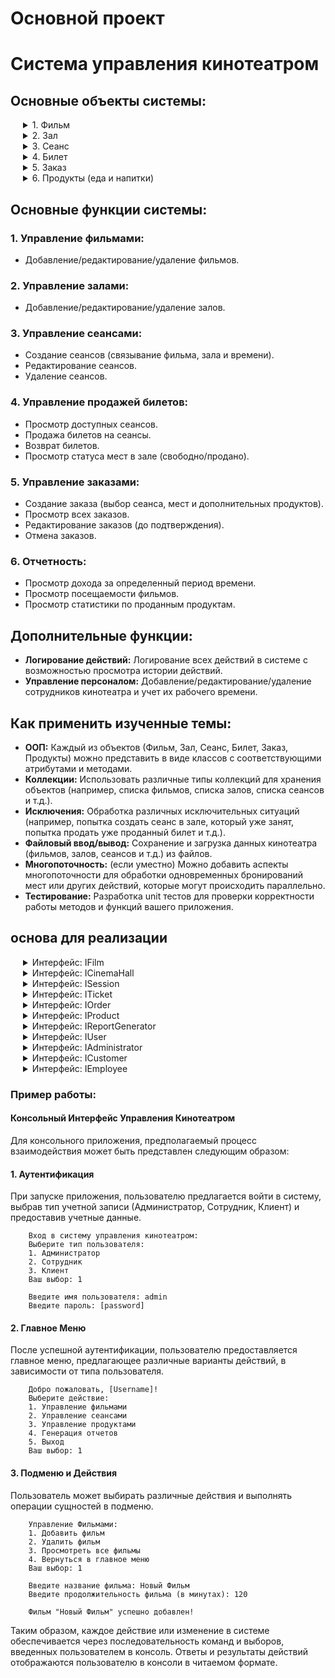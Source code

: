 # Основной проект

# Система управления кинотеатром

## Основные объекты системы:

<details style="margin-left: 20px;">
<summary>1. Фильм</summary>
- Название
- Продолжительность
- Жанр
- Рейтинг
- Описание
- Язык

</details>

<details style="margin-left: 20px;">
<summary>2. Зал</summary>
- Номер зала
- Вместимость зала
- Тип зала (3D, 2D, IMAX и т.д.)
</details>

<details style="margin-left: 20px;">
<summary>3. Сеанс</summary>
- Фильм
- Зал
- Время начала
- Время окончания (может быть рассчитано, исходя из продолжительности фильма)
</details>

<details style="margin-left: 20px;">
<summary>4. Билет</summary>
- Сеанс
- Место
- Стоимость
- Статус (продан/не продан)
</details>

<details style="margin-left: 20px;">
<summary>5. Заказ</summary>
- Список билетов
- Статус заказа (например, новый, подтвержденный, отмененный)
- Общая стоимость
</details>

<details style="margin-left: 20px;">
<summary>6. Продукты (еда и напитки)</summary>
- Название
- Стоимость
</details>

## Основные функции системы:

### 1. Управление фильмами:

- Добавление/редактирование/удаление фильмов.

### 2. Управление залами:

- Добавление/редактирование/удаление залов.

### 3. Управление сеансами:

- Создание сеансов (связывание фильма, зала и времени).
- Редактирование сеансов.
- Удаление сеансов.

### 4. Управление продажей билетов:

- Просмотр доступных сеансов.
- Продажа билетов на сеансы.
- Возврат билетов.
- Просмотр статуса мест в зале (свободно/продано).

### 5. Управление заказами:

- Создание заказа (выбор сеанса, мест и дополнительных продуктов).
- Просмотр всех заказов.
- Редактирование заказов (до подтверждения).
- Отмена заказов.

### 6. Отчетность:

- Просмотр дохода за определенный период времени.
- Просмотр посещаемости фильмов.
- Просмотр статистики по проданным продуктам.

## Дополнительные функции:

- **Логирование действий:** Логирование всех действий в системе с возможностью просмотра истории действий.
- **Управление персоналом:** Добавление/редактирование/удаление сотрудников кинотеатра и учет их рабочего времени.

## Как применить изученные темы:

- **ООП:** Каждый из объектов (Фильм, Зал, Сеанс, Билет, Заказ, Продукты) можно представить в виде классов с
  соответствующими атрибутами и методами.
- **Коллекции:** Использовать различные типы коллекций для хранения объектов (например, списка фильмов, списка залов,
  списка сеансов и т.д.).
- **Исключения:** Обработка различных исключительных ситуаций (например, попытка создать сеанс в зале, который уже
  занят, попытка продать уже проданный билет и т.д.).
- **Файловый ввод/вывод:** Сохранение и загрузка данных кинотеатра (фильмов, залов, сеансов и т.д.) из файлов.
- **Многопоточность:** (если уместно) Можно добавить аспекты многопоточности для обработки одновременных бронирований
  мест или других действий, которые могут происходить параллельно.
- **Тестирование:** Разработка unit тестов для проверки корректности работы методов и функций вашего приложения.

## основа для реализации

<details style="margin-left: 20px;">
<summary>Интерфейс: IFilm</summary>

```java
/**
 * Интерфейс IFilm предоставляет контракт для класса, представляющего фильм в системе управления кинотеатром.
 */
public interface IFilm {

    /**
     * Получить название фильма.
     *
     * @return Название фильма.
     */
    String getName();

    /**
     * Установить новое название фильма.
     *
     * @param name Новое название фильма.
     */
    void setName(String name);

    /**
     * Получить продолжительность фильма в минутах.
     *
     * @return Продолжительность фильма.
     */
    int getDuration();

    /**
     * Установить новую продолжительность фильма.
     *
     * @param duration Продолжительность фильма в минутах.
     */
    void setDuration(int duration);

    /**
     * Получить жанр фильма.
     *
     * @return Жанр фильма.
     */
    String getGenre();

    /**
     * Установить новый жанр фильма.
     *
     * @param genre Новый жанр фильма.
     */
    void setGenre(String genre);

    /**
     * Получить рейтинг фильма.
     *
     * @return Рейтинг фильма.
     */
    String getRating();

    /**
     * Установить новый рейтинг фильма.
     *
     * @param rating Новый рейтинг фильма.
     */
    void setRating(String rating);

    /**
     * Получить описание фильма.
     *
     * @return Описание фильма.
     */
    String getDescription();

    /**
     * Установить новое описание фильма.
     *
     * @param description Новое описание фильма.
     */
    void setDescription(String description);

    /**
     * Получить язык фильма.
     *
     * @return Язык фильма.
     */
    String getLanguage();

    /**
     * Установить новый язык фильма.
     *
     * @param language Новый язык фильма.
     */
    void setLanguage(String language);
}

```

`IFilm` - это интерфейс, который предоставляет методы для работы с данными фильма. Этот интерфейс включает методы для
установки и получения основной информации о фильме, такой как название, продолжительность, жанр, рейтинг, описание и
язык. Реализация этого интерфейса обеспечит хранение и управление данными фильма, позволяя другим частям системы
взаимодействовать с этими данными в унифицированной манере.
</details>

<details style="margin-left: 20px;">
<summary>Интерфейс: ICinemaHall</summary>

```java
/**
 * Интерфейс ICinemaHall предоставляет контракт для класса, представляющего кинозал в системе управления кинотеатром.
 */
public interface ICinemaHall {

    /**
     * Получить номер кинозала.
     *
     * @return Номер кинозала.
     */
    int getHallNumber();

    /**
     * Установить новый номер кинозала.
     *
     * @param hallNumber Новый номер кинозала.
     */
    void setHallNumber(int hallNumber);

    /**
     * Получить вместимость кинозала.
     *
     * @return Вместимость кинозала.
     */
    int getCapacity();

    /**
     * Установить новую вместимость кинозала.
     *
     * @param capacity Новая вместимость кинозала.
     */
    void setCapacity(int capacity);

    /**
     * Получить тип кинозала.
     *
     * @return Тип кинозала (например, 2D, 3D, IMAX).
     */
    enum getHallType()

    ;

    /**
     * Установить новый тип кинозала.
     *
     * @param hallType Новый тип кинозала.
     */
    void setHallType(enum hallType);
}
```

`ICinemaHall` - интерфейс, предоставляющий методы для работы с данными кинозала. Методы включают в себя получение и
установку номера зала, вместимости зала и типа зала (например, 2D, 3D, IMAX). Реализация этого интерфейса обеспечит
хранение и управление данными кинозала, позволяя другим частям системы взаимодействовать с этими данными в
стандартизированной манере.
</details>

<details style="margin-left: 20px;">
<summary>Интерфейс: ISession</summary>

```java
/**
 * Интерфейс ISession предоставляет контракт для класса, представляющего сеанс в системе управления кинотеатром.
 */
public interface ISession {

    /**
     * Получить фильм, который будет показываться во время этого сеанса.
     *
     * @return Фильм этого сеанса.
     */
    IFilm getFilm();

    /**
     * Установить фильм для этого сеанса.
     *
     * @param film Фильм для показа во время сеанса.
     */
    void setFilm(IFilm film);

    /**
     * Получить кинозал, в котором будет проходить сеанс.
     *
     * @return Кинозал этого сеанса.
     */
    ICinemaHall getCinemaHall();

    /**
     * Установить кинозал для этого сеанса.
     *
     * @param cinemaHall Кинозал для проведения сеанса.
     */
    void setCinemaHall(ICinemaHall cinemaHall);

    /**
     * Получить время начала сеанса.
     *
     * @return Время начала сеанса.
     */
    String getStartTime();

    /**
     * Установить время начала сеанса.
     *
     * @param startTime Время начала сеанса.
     */
    void setStartTime(String startTime);

    /**
     * Получить время окончания сеанса.
     *
     * @return Время окончания сеанса.
     */
    String getEndTime();

    /**
     * Установить время окончания сеанса.
     *
     * @param endTime Время окончания сеанса.
     */
    void setEndTime(String endTime);

    /**
     * Получить список всех билетов для этого сеанса.
     *
     * @return Список билетов для сеанса.
     */
    List<ITicket> getTickets();

    /**
     * Добавить новый билет в список билетов сеанса.
     *
     * @param ticket Новый билет для добавления в сеанс.
     */
    void addTicket(ITicket ticket);

    /**
     * Удалить билет из списка билетов сеанса.
     *
     * @param ticket Билет для удаления из сеанса.
     */
    void removeTicket(ITicket ticket);
}

```

`ISession` - это интерфейс, который определяет методы для работы с данными сеанса, такими как фильм, который будет
показываться, кинозал, в котором будет показываться фильм, время начала и окончания сеанса, а также список билетов,
доступных для этого сеанса.

Методы включают в себя возможности для установки и получения вышеупомянутой информации, а также добавления и удаления
билетов из списка билетов сеанса. Коллекции используются для управления списком билетов, позволяя вам управлять
билетами, связанными с конкретным сеансом, в упорядоченной манере.
</details>

<details style="margin-left: 20px;">
<summary>Интерфейс: ITicket</summary>

```java
/**
 * Интерфейс ITicket предоставляет контракт для класса, представляющего билет в системе управления кинотеатром.
 */
public interface ITicket {

    /**
     * Получить сеанс, на который предназначен этот билет.
     *
     * @return Сеанс этого билета.
     */
    ISession getSession();

    /**
     * Установить сеанс для этого билета.
     *
     * @param session Сеанс для этого билета.
     */
    void setSession(ISession session);

    /**
     * Получить номер места, которое занимает этот билет.
     *
     * @return Номер места этого билета.
     */
    int getSeatNumber();

    /**
     * Установить номер места для этого билета.
     *
     * @param seatNumber Номер места для этого билета.
     */
    void setSeatNumber(int seatNumber);

    /**
     * Получить стоимость этого билета.
     *
     * @return Стоимость билета.
     */
    double getPrice();

    /**
     * Установить стоимость для этого билета.
     *
     * @param price Стоимость этого билета.
     */
    void setPrice(double price);

    /**
     * Получить статус этого билета (продано/не продано).
     *
     * @return Статус этого билета.
     */
    String getStatus();

    /**
     * Установить статус для этого билета.
     *
     * @param status Статус для этого билета.
     */
    void setStatus(String status);
}

```

`ITicket` - это интерфейс, предоставляющий методы для работы с данными билета на киносеанс. Он предоставляет методы для
установки и получения информации о сеансе, на который предназначен билет, номере места, стоимости билета и его статусе (
например, продано/не продано).

Реализация этого интерфейса обеспечит хранение и управление данными билета, позволяя другим частям системы
взаимодействовать с этими данными в унифицированной манере. Билет связывает конкретный сеанс с конкретным местом в
кинозале и содержит информацию о стоимости и статусе билета.
</details>

<details style="margin-left: 20px;">
<summary>Интерфейс: IOrder</summary>

```java
import java.util.List;

/**
 * Интерфейс IOrder предоставляет контракт для класса, представляющего заказ в системе управления кинотеатром.
 */
public interface IOrder {

    /**
     * Получить список билетов, входящих в этот заказ.
     *
     * @return Список билетов заказа.
     */
    List<ITicket> getTickets();

    /**
     * Добавить билет в этот заказ.
     *
     * @param ticket Билет, который следует добавить в заказ.
     */
    void addTicket(ITicket ticket);

    /**
     * Удалить билет из этого заказа.
     *
     * @param ticket Билет, который следует удалить из заказа.
     */
    void removeTicket(ITicket ticket);

    /**
     * Получить статус этого заказа (например, новый, подтвержденный, отмененный).
     *
     * @return Статус заказа.
     */
    String getStatus();

    /**
     * Установить статус для этого заказа.
     *
     * @param status Новый статус заказа.
     */
    void setStatus(String status);

    /**
     * Получить общую стоимость этого заказа, рассчитывая сумму стоимости всех билетов в заказе.
     *
     * @return Общая стоимость заказа.
     */
    double getTotalPrice();

    /**
     * Оплатить заказ, изменяя его статус и обновляя статус связанных билетов.
     */
    void pay();
}

```

`IOrder` - это интерфейс, предоставляющий методы для работы с данными заказа, такими как список билетов, статус заказа и
общая стоимость. Методы включают в себя возможности для добавления и удаления билетов из заказа, изменения статуса
заказа и оплаты заказа.

Реализация этого интерфейса обеспечит хранение и управление данными заказа, позволяя другим частям системы
взаимодействовать с этими данными в упорядоченной манере. В частности, заказ агрегирует билеты и управляет их общим
статусом и стоимостью.
</details>

<details style="margin-left: 20px;">
<summary>Интерфейс: IProduct</summary>

```java
/**
 * Интерфейс IProduct предоставляет контракт для класса, представляющего продукт (напиток, еду и т. д.) в системе управления кинотеатром.
 */
public interface IProduct {

    /**
     * Получить название продукта.
     *
     * @return Название продукта.
     */
    String getName();

    /**
     * Установить новое название продукта.
     *
     * @param name Новое название продукта.
     */
    void setName(String name);

    /**
     * Получить цену продукта.
     *
     * @return Цена продукта.
     */
    double getPrice();

    /**
     * Установить новую цену продукта.
     *
     * @param price Новая цена продукта.
     */
    void setPrice(double price);

    /**
     * Получить описание продукта.
     *
     * @return Описание продукта.
     */
    String getDescription();

    /**
     * Установить новое описание продукта.
     *
     * @param description Новое описание продукта.
     */
    void setDescription(String description);

    /**
     * Получить количество продукта на складе.
     *
     * @return Количество продукта на складе.
     */
    int getStockQuantity();

    /**
     * Установить новое количество продукта на складе.
     *
     * @param stockQuantity Новое количество продукта на складе.
     */
    void setStockQuantity(int stockQuantity);

    /**
     * Уменьшить количество продукта на складе на указанное значение.
     *
     * @param quantity Количество продукта, которое следует убрать со склада.
     */
    void reduceStock(int quantity);

    /**
     * Увеличить количество продукта на складе на указанное значение.
     *
     * @param quantity Количество продукта, которое следует добавить на склад.
     */
    void increaseStock(int quantity);
}

```

`IProduct` - это интерфейс, предоставляющий методы для работы с данными продукта, такими как напитки, еда и т.д.,
которые
могут быть приобретены в кинотеатре. Методы включают в себя возможности установки и получения информации о продукте,
такой как название, цена, описание и количество на складе.

Также предоставляются методы для увеличения и уменьшения количества продукта на складе, что позволяет легко обновлять
запасы продукта в ответ на продажи или поставки.

Реализация этого интерфейса будет обеспечивать хранение и управление данными продукта, позволяя другим частям системы
взаимодействовать с этими данными в унифицированной манере.
</details>

<details style="margin-left: 20px;">
<summary>Интерфейс: IReportGenerator</summary>

```java
/**
 * Интерфейс IReportGenerator предоставляет контракт для класса, представляющего генератор отчетов в системе управления кинотеатром.
 */
public interface IReportGenerator {

    /**
     * Создать отчет о продажах билетов за указанный период времени.
     *
     * @param startDate Начальная дата периода для отчета.
     * @param endDate Конечная дата периода для отчета.
     * @return Отчет о продажах билетов за указанный период.
     *
     * @throws YourCustomException (название может быть другим) Этот метод должен обрабатывать собственные исключения,
     * например, когда дата начала периода позже даты конца периода. 
     * Студенты должны создать свой собственный класс исключения и обработать его соответствующим образом.
     */
    String generateTicketSalesReport(String startDate, String endDate) throws YourCustomException;

    /**
     * Создать отчет о продажах продуктов за указанный период времени.
     *
     * @param startDate Начальная дата периода для отчета.
     * @param endDate Конечная дата периода для отчета.
     * @return Отчет о продажах продуктов за указанный период.
     *
     * @throws YourCustomException (название может быть другим) Этот метод должен обрабатывать собственные исключения,
     * например, когда дата начала периода позже даты конца периода. 
     * Студенты должны создать свой собственный класс исключения и обработать его соответствующим образом.
     */
    String generateProductSalesReport(String startDate, String endDate) throws YourCustomException;
}

```

`IReportGenerator` - это интерфейс, предоставляющий методы для генерации отчетов по продажам билетов и продуктов за
указанный период времени. Методы включают в себя создание отчетов с использованием начальной и конечной даты периода.

Следует обратить внимание на то, что методы предполагают обработку собственных исключений (указанных в javadoc
как `YourCustomException`). Студенты должны создать свой собственный класс исключения и обработать его соответствующим
образом, например, когда дата начала периода позже даты конца периода. Это обеспечивает дополнительную практику в работе
с исключениями и обеспечивает, что они разрабатывают свои системы с учетом возможных ошибок.
</details>

<details style="margin-left: 20px;">
<summary>Интерфейс: IUser</summary>

Интерфейс `IUser` определит контракт (методы, которые должны быть реализованы), а абстрактный класс `AbstractUser` может
предоставить некоторую базовую реализацию методов интерфейса (если это возможно) и хранение данных.

```java
/**
 * Интерфейс IUser предоставляет контракт для класса, представляющего пользователя в системе управления кинотеатром.
 */
public interface IUser {

    /**
     * Получить имя пользователя.
     *
     * @return Имя пользователя.
     */
    String getUsername();

    /**
     * Установить новое имя пользователя.
     *
     * @param username Новое имя пользователя.
     */
    void setUsername(String username);

    /**
     * Получить пароль пользователя.
     *
     * @return Пароль пользователя.
     */
    String getPassword();

    /**
     * Установить новый пароль пользователя.
     *
     * @param password Новый пароль пользователя.
     */
    void setPassword(String password);
}
```

```java
/**
 * Абстрактный класс AbstractUser предоставляет базовую реализацию и хранение данных для пользователя.
 */
public abstract class AbstractUser implements IUser {

    protected String username;
    protected String password;

    /**
     * Получить имя пользователя.
     *
     * @return Имя пользователя.
     */
    @Override
    public String getUsername() {
        return username;
    }

    /**
     * Установить новое имя пользователя.
     *
     * @param username Новое имя пользователя.
     */
    @Override
    public void setUsername(String username) {
        this.username = username;
    }

    /**
     * Получить пароль пользователя.
     *
     * @return Пароль пользователя.
     */
    @Override
    public String getPassword() {
        return password;
    }

    /**
     * Установить новый пароль пользователя.
     *
     * @param password Новый пароль пользователя.
     */
    @Override
    public void setPassword(String password) {
        this.password = password;
    }
}
```

`IUser` определяет базовые методы, которые должен иметь любой пользователь системы. Это включает методы для работы с
именем пользователя и паролем.

`AbstractUser` предоставляет базовую реализацию методов, определенных в `IUser`, и может служить основой для конкретных
типов пользователей, таких как `Customer` или `Admin`, каждый из которых может иметь дополнительные методы и данные,
особенные для их роли.

Этот подход обеспечивает гибкость в том, как различные типы пользователей могут быть реализованы, позволяя им иметь
общий набор функций, определенных в `IUser`, а также специфичные для типа функциональные возможности, реализуемые в
конкретных подклассах `AbstractUser`.
</details>

<details style="margin-left: 20px;">
<summary>Интерфейс: IAdministrator</summary>

```java
/**
 * Интерфейс IAdministrator предоставляет контракт для класса, представляющего администратора в системе управления кинотеатром.
 */
public interface IAdministrator extends IUser {

    /**
     * Создать новый фильм в системе.
     *
     * @param name Название фильма.
     * @param duration Продолжительность фильма.
     * @return Информация о созданном фильме.
     */
    IFilm createFilm(String name, int duration);

    /**
     * Создать новый сеанс в системе.
     *
     * @param film Фильм для сеанса.
     * @param hall Кинозал для сеанса.
     * @param dateTime Дата и время сеанса.
     * @return Информация о созданном сеансе.
     */
    ISession createSession(IFilm film, ICinemaHall hall, String dateTime);

    /**
     * Создать новый продукт в системе.
     *
     * @param name Название продукта.
     * @param price Цена продукта.
     * @param description Описание продукта.
     * @param stockQuantity Количество продукта на складе.
     * @return Информация о созданном продукте.
     */
    IProduct createProduct(String name, double price, String description, int stockQuantity);

    /**
     * Удалить фильм из системы.
     *
     * @param film Фильм для удаления.
     */
    void deleteFilm(IFilm film);

    /**
     * Удалить сеанс из системы.
     *
     * @param session Сеанс для удаления.
     */
    void deleteSession(ISession session);

    /**
     * Удалить продукт из системы.
     *
     * @param product Продукт для удаления.
     */
    void deleteProduct(IProduct product);

    /**
     * Генерировать отчет о продажах билетов за указанный период времени.
     *
     * @param startDate Начальная дата периода.
     * @param endDate Конечная дата периода.
     * @return Отчет о продажах билетов.
     */
    String generateTicketSalesReport(String startDate, String endDate);

    /**
     * Генерировать отчет о продажах продуктов за указанный период времени.
     *
     * @param startDate Начальная дата периода.
     * @param endDate Конечная дата периода.
     * @return Отчет о продажах продуктов.
     */
    String generateProductSalesReport(String startDate, String endDate);
}
```

`IAdministrator` расширяет интерфейс `IUser`, добавляя специфические для администратора методы, такие как создание и
удаление фильмов, сеансов и продуктов, а также генерацию отчетов по продажам билетов и продуктов.
</details>

<details style="margin-left: 20px;">
<summary>Интерфейс: ICustomer</summary>

```java
/**
 * Интерфейс ICustomer предоставляет контракт для класса, представляющего клиента в системе управления кинотеатром.
 */
public interface ICustomer extends IUser {

    /**
     * Забронировать билет на указанный сеанс.
     *
     * @param session Сеанс, на который следует забронировать билет.
     * @return Забронированный билет.
     *
     * @throws YourCustomException Этот метод должен обрабатывать собственные исключения,
     * например, когда билеты на сеанс закончились или сеанс уже начался. 
     * Студенты должны создать свой собственный класс исключения и обработать его соответствующим образом.
     */
    ITicket bookTicket(ISession session) throws YourCustomException;

    /**
     * Купить продукт.
     *
     * @param product Продукт, который следует купить.
     * @param quantity Количество продукта, который следует купить.
     * @return Заказ, содержащий информацию о покупке.
     *
     * @throws YourCustomException Этот метод должен обрабатывать собственные исключения,
     * например, когда запрошенное количество продукта недоступно на складе. 
     * Студенты должны создать свой собственный класс исключения и обработать его соответствующим образом.
     */
    IOrder purchaseProduct(IProduct product, int quantity) throws YourCustomException;

    /**
     * Получить историю всех заказов клиента.
     *
     * @return Список всех заказов клиента.
     */
    List<IOrder> getOrderHistory();

    /**
     * Получить историю всех бронирований клиента.
     *
     * @return Список всех бронированных клиентом билетов.
     */
    List<ITicket> getBookingHistory();
}
```

`ICustomer` представляет интерфейс для клиента и расширяет `IUser`, добавляя методы, специфичные для клиентов
кинотеатра.
Это включает в себя возможности бронирования билетов на сеансы, покупки продуктов, а также получения истории своих
заказов и бронирований.

Методы для бронирования билетов и покупки продуктов должны учитывать возможные исключительные ситуации, такие как
отсутствие достаточного количества продукта на складе или отсутствие доступных мест на сеансе. Студентам следует создать
и использовать свои собственные классы исключений для обработки таких ситуаций, обеспечивая адекватную обработку ошибок
и обратную связь для пользователя системы.
</details>

<details style="margin-left: 20px;">
<summary>Интерфейс: IEmployee</summary>

```java
/**
 * Интерфейс IEmployee предоставляет контракт для класса, представляющего сотрудника в системе управления кинотеатром.
 */
public interface IEmployee extends IUser {

    /**
     * Получить должность сотрудника.
     *
     * @return Должность сотрудника.
     */
    String getPosition();

    /**
     * Установить новую должность сотруднику.
     *
     * @param position Новая должность сотрудника.
     */
    void setPosition(String position);

    /**
     * Получить список сеансов, за которые сотрудник отвечает.
     *
     * @return Список сеансов.
     */
    List<ISession> getManagedSessions();

    /**
     * Добавить сеанс, за который сотрудник будет отвечать.
     *
     * @param session Сеанс, за который сотрудник будет отвечать.
     *
     * @throws YourCustomException Этот метод должен обрабатывать собственные исключения,
     * например, когда сотрудник уже отвечает за максимальное количество сеансов. 
     * Студенты должны создать свой собственный класс исключения и обработать его соответствующим образом.
     */
    void addManagedSession(ISession session) throws YourCustomException;

    /**
     * Удалить сеанс, за который сотрудник отвечает.
     *
     * @param session Сеанс, за который сотрудник перестает отвечать.
     */
    void removeManagedSession(ISession session);
}

```

`IEmployee` расширяет интерфейс `IUser`, добавляя специфические для сотрудников кинотеатра методы. Это включает в себя
управление сеансами (добавление, удаление) и информацией о должности сотрудника.

Сотрудники могут управлять сеансами (например, быть ответственными за определенные сеансы), и этот интерфейс
предоставляет методы для добавления и удаления сеансов из списка управляемых сеансов сотрудника. Это также может
включать в себя обработку исключений, например, если сотрудник пытается управлять слишком большим количеством сеансов -
здесь студенты могут разработать свои собственные кастомные исключения.

Следует отметить, что для обработки исключений в методе `addManagedSession`, следует создать и использовать свой
собственный класс исключений, чтобы обеспечить корректную обработку ошибок и обратную связь для пользователя.
</details>

### Пример работы:

#### Консольный Интерфейс Управления Кинотеатром

Для консольного приложения, предполагаемый процесс взаимодействия может быть представлен следующим образом:

#### 1. Аутентификация

При запуске приложения, пользователю предлагается войти в систему, выбрав тип учетной записи (Администратор, Сотрудник,
Клиент) и предоставив учетные данные.

```
    Вход в систему управления кинотеатром:
    Выберите тип пользователя:
    1. Администратор
    2. Сотрудник
    3. Клиент
    Ваш выбор: 1

    Введите имя пользователя: admin
    Введите пароль: [password]
```

#### 2. Главное Меню

После успешной аутентификации, пользователю предоставляется главное меню, предлагающее различные варианты действий, в
зависимости от типа пользователя.

```
    Добро пожаловать, [Username]!
    Выберите действие:
    1. Управление фильмами
    2. Управление сеансами
    3. Управление продуктами
    4. Генерация отчетов
    5. Выход
    Ваш выбор: 1
```

#### 3. Подменю и Действия

Пользователь может выбирать различные действия и выполнять операции сущностей в подменю.

```
    Управление Фильмами:
    1. Добавить фильм
    2. Удалить фильм
    3. Просмотреть все фильмы
    4. Вернуться в главное меню
    Ваш выбор: 1

    Введите название фильма: Новый Фильм
    Введите продолжительность фильма (в минутах): 120

    Фильм "Новый Фильм" успешно добавлен!
```

Таким образом, каждое действие или изменение в системе обеспечивается через последовательность команд и выборов,
введенных пользователем в консоль. Ответы и результаты действий отображаются пользователю в консоли в читаемом формате.


